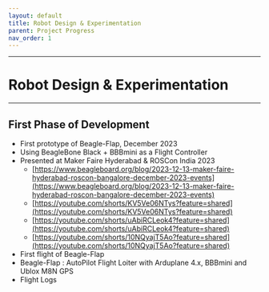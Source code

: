 ```yaml
---
layout: default
title: Robot Design & Experimentation
parent: Project Progress
nav_order: 1
---
```

---
# Robot Design & Experimentation
---

## **First Phase of Development**
- First prototype of Beagle-Flap, December 2023
- Using BeagleBone Black + BBBmini as a Flight Controller
- Presented at Maker Faire Hyderabad & ROSCon India 2023
	- [https://www.beagleboard.org/blog/2023-12-13-maker-faire-hyderabad-roscon-bangalore-december-2023-events](https://www.beagleboard.org/blog/2023-12-13-maker-faire-hyderabad-roscon-bangalore-december-2023-events)
	- [https://youtube.com/shorts/KV5Ve06NTys?feature=shared](https://youtube.com/shorts/KV5Ve06NTys?feature=shared)
	- [https://youtube.com/shorts/uAbiRCLeok4?feature=shared](https://youtube.com/shorts/uAbiRCLeok4?feature=shared)
	- [https://youtube.com/shorts/10NQyajT5Ao?feature=shared](https://youtube.com/shorts/10NQyajT5Ao?feature=shared)
- First flight of Beagle-Flap	
- Beagle-Flap : AutoPilot Flight Loiter with Arduplane 4.x, BBBmini and Ublox M8N GPS
- Flight Logs
